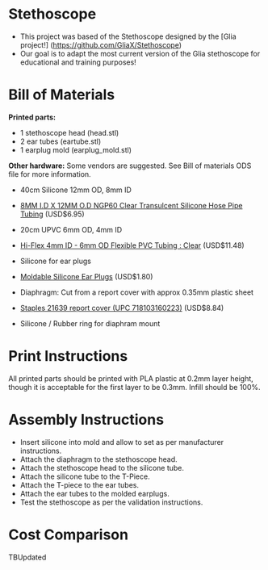 Stethoscope
===========

- This project was based of the Stethoscope designed by the [Glia project!] (https://github.com/GliaX/Stethoscope)
- Our goal is to adapt the most current version of the Glia stethoscope for educational and training purposes!

Bill of Materials
=================

**Printed parts:**
* 1 stethoscope head (head.stl)
* 2 ear tubes (eartube.stl)
* 1 earplug mold (earplug_mold.stl)

**Other hardware:**
Some vendors are suggested. See Bill of materials ODS file for more information.
* 40cm Silicone 12mm OD, 8mm ID
 * [8MM I.D X 12MM O.D NGP60 Clear Transulcent Silicone Hose Pipe Tubing](http://www.advancedfluidsolutions.co.uk/8mm-id-x-12mm-od-clear-transulcent-silicone-hose-pipe-tubing-2480-p.asp) (USD$6.95)

* 20cm UPVC 6mm OD, 4mm ID
 * [Hi-Flex 4mm ID - 6mm OD Flexible PVC Tubing : Clear](http://www.amazon.co.uk/Hi-Flex-4mm-ID-Flexible-Tubing/dp/B004CLLJFS) (USD$11.48)

* Silicone for ear plugs
 * [Moldable Silicone Ear Plugs](http://www.earplugstore.com/moldable-silicone-ear-plugs.html) (USD$1.80)

* Diaphragm: Cut from a report cover with approx 0.35mm plastic sheet
 * [Staples 21639 report cover (UPC 718103160223)](http://www.staples.ca/en/Staples-Swing-Lock-Report-Cover-Clear-with-Black-Spine-5-Pack/product_780953_2-CA_1_20001) (USD$8.84)
 
* Silicone / Rubber ring for diaphram mount

Print Instructions
==================
All printed parts should be printed with PLA plastic at 0.2mm layer height, though it is acceptable for the first layer to be 0.3mm. Infill should be 100%.


Assembly Instructions
=====================
* Insert silicone into mold and allow to set as per manufacturer instructions.
* Attach the diaphragm to the stethoscope head.
* Attach the stethoscope head to the silicone tube.
* Attach the silicone tube to the T-Piece.
* Attach the T-piece to the ear tubes.
* Attach the ear tubes to the molded earplugs.
* Test the stethoscope as per the validation instructions.

Cost Comparison
=====================
TBUpdated

